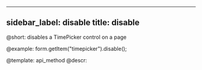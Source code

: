 
---
sidebar_label: disable
title: disable
---          

@short: disables a TimePicker control on a page





@example:
form.getItem("timepicker").disable();


@template: api_method
@descr:


